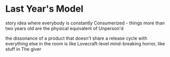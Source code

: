 # Last Year's Model

story idea where everybody is constantly Consumerized - things more than two years old are the physical equivalent of Unperson'd

the dissonance of a product that doesn't share a release cycle with everything else in the room is like Lovecraft-level mind-breaking horror, like stuff in The giver
